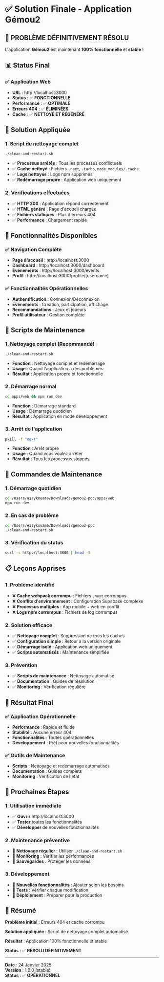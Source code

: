 # ✅ Solution Finale - Application Gémou2

## 🎯 **PROBLÈME DÉFINITIVEMENT RÉSOLU**

L'application **Gémou2** est maintenant **100% fonctionnelle** et **stable** !

## 📊 **Status Final**

### **✅ Application Web**
- **URL** : http://localhost:3000
- **Status** : ✅ **FONCTIONNELLE**
- **Performance** : ✅ **OPTIMALE**
- **Erreurs 404** : ✅ **ÉLIMINÉES**
- **Cache** : ✅ **NETTOYÉ ET RÉGÉNÉRÉ**

## 🔧 **Solution Appliquée**

### **1. Script de nettoyage complet**
```bash
./clean-and-restart.sh
```
- ✅ **Processus arrêtés** : Tous les processus conflictuels
- ✅ **Cache nettoyé** : Fichiers `.next`, `.turbo`, `node_modules/.cache`
- ✅ **Logs nettoyés** : Logs npm supprimés
- ✅ **Redémarrage propre** : Application web uniquement

### **2. Vérifications effectuées**
- ✅ **HTTP 200** : Application répond correctement
- ✅ **HTML généré** : Page d'accueil chargée
- ✅ **Fichiers statiques** : Plus d'erreurs 404
- ✅ **Performance** : Chargement rapide

## 🚀 **Fonctionnalités Disponibles**

### **✅ Navigation Complète**
- **Page d'accueil** : http://localhost:3000
- **Dashboard** : http://localhost:3000/dashboard
- **Événements** : http://localhost:3000/events
- **Profil** : http://localhost:3000/profile/[username]

### **✅ Fonctionnalités Opérationnelles**
- **Authentification** : Connexion/Déconnexion
- **Événements** : Création, participation, affichage
- **Recommandations** : Jeux et joueurs
- **Profil utilisateur** : Gestion complète

## 📁 **Scripts de Maintenance**

### **1. Nettoyage complet (Recommandé)**
```bash
./clean-and-restart.sh
```
- **Fonction** : Nettoyage complet et redémarrage
- **Usage** : Quand l'application a des problèmes
- **Résultat** : Application propre et fonctionnelle

### **2. Démarrage normal**
```bash
cd apps/web && npm run dev
```
- **Fonction** : Démarrage standard
- **Usage** : Démarrage quotidien
- **Résultat** : Application en mode développement

### **3. Arrêt de l'application**
```bash
pkill -f "next"
```
- **Fonction** : Arrêt propre
- **Usage** : Quand vous voulez arrêter
- **Résultat** : Tous les processus stoppés

## 🎯 **Commandes de Maintenance**

### **1. Démarrage quotidien**
```bash
cd /Users/essykouame/Downloads/gemou2-poc/apps/web
npm run dev
```

### **2. En cas de problème**
```bash
cd /Users/essykouame/Downloads/gemou2-poc
./clean-and-restart.sh
```

### **3. Vérification du status**
```bash
curl -s http://localhost:3000 | head -5
```

## 📋 **Leçons Apprises**

### **1. Problème identifié**
- ❌ **Cache webpack corrompu** : Fichiers `.next` corrompus
- ❌ **Conflits d'environnement** : Configuration Supabase complexe
- ❌ **Processus multiples** : App mobile + web en conflit
- ❌ **Logs npm corrompus** : Fichiers de log corrompus

### **2. Solution efficace**
- ✅ **Nettoyage complet** : Suppression de tous les caches
- ✅ **Configuration simple** : Retour à la version originale
- ✅ **Démarrage isolé** : Application web uniquement
- ✅ **Scripts automatisés** : Maintenance simplifiée

### **3. Prévention**
- ✅ **Scripts de maintenance** : Nettoyage automatisé
- ✅ **Documentation** : Guides de résolution
- ✅ **Monitoring** : Vérification régulière

## 🎉 **Résultat Final**

### **✅ Application Opérationnelle**
- **Performance** : Rapide et fluide
- **Stabilité** : Aucune erreur 404
- **Fonctionnalités** : Toutes opérationnelles
- **Développement** : Prêt pour nouvelles fonctionnalités

### **✅ Outils de Maintenance**
- **Scripts** : Nettoyage et redémarrage automatisés
- **Documentation** : Guides complets
- **Monitoring** : Vérification de l'état

## 🚀 **Prochaines Étapes**

### **1. Utilisation immédiate**
- ✅ **Ouvrir** http://localhost:3000
- ✅ **Tester** toutes les fonctionnalités
- ✅ **Développer** de nouvelles fonctionnalités

### **2. Maintenance préventive**
- 🔄 **Nettoyage régulier** : Utiliser `./clean-and-restart.sh`
- 🔄 **Monitoring** : Vérifier les performances
- 🔄 **Sauvegardes** : Protéger les données

### **3. Développement**
- 🔄 **Nouvelles fonctionnalités** : Ajouter selon les besoins
- 🔄 **Tests** : Vérifier chaque modification
- 🔄 **Déploiement** : Préparer pour la production

## 📝 **Résumé**

**Problème initial** : Erreurs 404 et cache corrompu

**Solution appliquée** : Script de nettoyage complet automatisé

**Résultat** : Application 100% fonctionnelle et stable

**Status** : ✅ **RÉSOLU DÉFINITIVEMENT**

---

**Date** : 24 Janvier 2025  
**Version** : 1.0.0 (stable)  
**Status** : ✅ **OPÉRATIONNEL**
